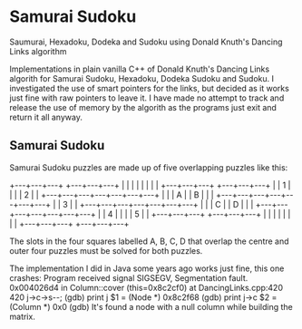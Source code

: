 # Samurai Sudoku
Saumurai, Hexadoku, Dodeka and Sudoku using Donald Knuth's Dancing Links algorithm

Implementations in plain vanilla C++ of Donald Knuth's Dancing Links algorith for
Samurai Sudoku, Hexadoku, Dodeka Sudoku and Sudoku. I investigated the use of
smart pointers for the links, but decided as it works just fine with raw pointers
to leave it. I have made no attempt to track and release the use of memory by the
algorith as the programs just exit and return it all anyway.

## Samurai Sudoku
Samurai Sudoku puzzles are made up of five overlapping puzzles
like this:

   +---+---+---+   +---+---+---+
   |   |   |   |   |   |   |   |
   +---+---+---+   +---+---+---+
   |   | 1 |   |   |   | 2 |   |
   +---+---+---+---+---+---+---+
   |   |   | A |   | B |   |   |
   +---+---+---+---+---+---+---+
           |   | 3 |   |
   +---+---+---+---+---+---+---+
   |   |   | C |   | D |   |   |
   +---+---+---+---+---+---+---+
   |   | 4 |   |   |   | 5 |   |
   +---+---+---+   +---+---+---+
   |   |   |   |   |   |   |   |
   +---+---+---+   +---+---+---+

The slots in the four squares labelled A, B, C, D that overlap
the centre and outer four puzzles must be solved for both
puzzles.

The implementation I did in Java some years ago works just fine,
this one crashes:
  Program received signal SIGSEGV, Segmentation fault.
  0x004026d4 in Column::cover (this=0x8c2cf0) at DancingLinks.cpp:420
  420		    j->c->s--;
  (gdb) print j
  $1 = (Node *) 0x8c2f68
  (gdb) print j->c
  $2 = (Column *) 0x0
  (gdb) 
It's found a node with a null column while building the matrix.
